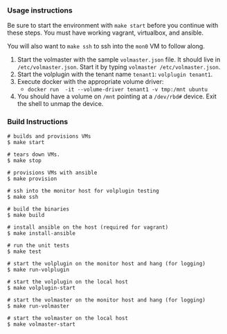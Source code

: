 ### Usage instructions

Be sure to start the environment with `make start` before you continue with
these steps. You must have working vagrant, virtualbox, and ansible.

You will also want to `make ssh` to ssh into the `mon0` VM to follow along.

1. Start the volmaster with the sample `volmaster.json` file. It should live in
   `/etc/volmaster.json`. Start it by typing `volmaster /etc/volmaster.json`.
1. Start the volplugin with the tenant name `tenant1`: `volplugin tenant1`.
1. Execute docker with the appropriate volume driver:
   * `docker run  -it --volume-driver tenant1 -v tmp:/mnt ubuntu`
1. You should have a volume on `/mnt` pointing at a `/dev/rbd#` device. Exit
   the shell to unmap the device.

### Build Instructions

```
# builds and provisions VMs
$ make start

# tears down VMs.
$ make stop

# provisions VMs with ansible
$ make provision

# ssh into the monitor host for volplugin testing
$ make ssh

# build the binaries
$ make build

# install ansible on the host (required for vagrant)
$ make install-ansible

# run the unit tests
$ make test

# start the volplugin on the monitor host and hang (for logging)
$ make run-volplugin

# start the volplugin on the local host
$ make volplugin-start

# start the volmaster on the monitor host and hang (for logging)
$ make run-volmaster

# start the volmaster on the local host
$ make volmaster-start
```
